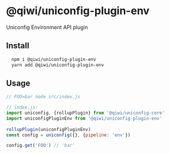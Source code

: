 # @qiwi/uniconfig-plugin-env

Uniconfig Environment API plugin

## Install
```bash
  npm i @qiwi/uniconfig-plugin-env
  yarn add @qiwi/uniconfig-plugin-env
```

## Usage
```javascript
// FOO=bar node src/index.js

// index.js:
import uniconfig, {rollupPlugin} from '@qiwi/uniconfig-core'
import uniconfigPluginEnv from '@qiwi/uniconfig-plugin-env'
    
rollupPlugin(uniconfigPluginEnv)
const config = uniconfig({}, {pipeline: 'env'}) 

config.get('FOO') // 'bar'   
```

